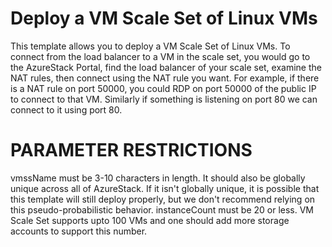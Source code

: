 # Deploy a VM Scale Set of Linux VMs

This template allows you to deploy a VM Scale Set of Linux VMs. To connect from the load balancer to a VM in the scale set, you would go to the AzureStack Portal, find the load balancer of your scale set, examine the NAT rules, then connect using the NAT rule you want. For example, if there is a NAT rule on port 50000, you could RDP on port 50000 of the public IP to connect to that VM. Similarly if something is listening on port 80 we can connect to it using port 80.

PARAMETER RESTRICTIONS
======================

vmssName must be 3-10 characters in length. It should also be globally unique across all of AzureStack. If it isn't globally unique, it is possible that this template will still deploy properly, but we don't recommend relying on this pseudo-probabilistic behavior.
instanceCount must be 20 or less. VM Scale Set supports upto 100 VMs and one should add more storage accounts to support this number.
